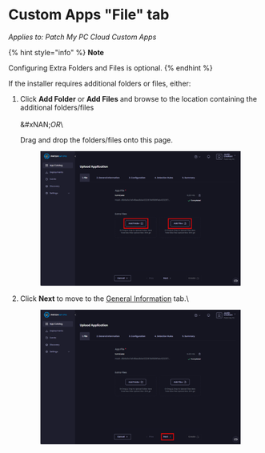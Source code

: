 # Custom Apps "File" tab

_Applies to: Patch My PC Cloud Custom Apps_

{% hint style="info" %}
**Note**

Configuring Extra Folders and Files is optional.
{% endhint %}

If the installer requires additional folders or files, either:

1.  Click **Add Folder** or **Add Files** and browse to the location containing the additional folders/files\
    \
    &#xNAN;_&#x4F;R_\


    Drag and drop the folders/files onto this page.



    <figure><img src="../../../_images/gitbook/image%20%28213%29.png" alt="Clicking &#x22;Add Folder&#x22; or &#x22;Add Files&#x22; to additional items"><figcaption></figcaption></figure>


2.  Click **Next** to move to the [General Information](custom-apps-general-information-tab.md) tab.\


    <figure><img src="../../../_images/gitbook/image%20%28214%29.png" alt="Clicking &#x22;Next&#x22; to move to the &#x22;General Information&#x22; tab"><figcaption></figcaption></figure>
